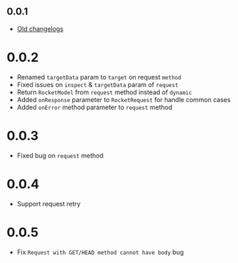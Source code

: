 ## 0.0.1

* [Old changelogs](https://pub.dev/packages/flutter_rocket/changelog)

# 0.0.2

* Renamed `targetData` param to `target` on request `method`
* Fixed issues on `inspect` & `targetData` param of `request`
* Return `RocketModel` from `request` method instead of `dynamic`
* Added `onResponse` parameter to `RocketRequest` for handle common cases
* Added `onError` method parameter to `request` method

# 0.0.3

* Fixed bug on `request` method

# 0.0.4

* Support request retry

# 0.0.5

* Fix `Request with GET/HEAD method cannot have body` bug